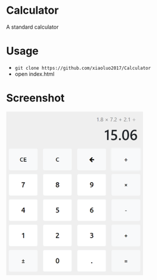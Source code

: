 # Calculator
A standard calculator

# Usage
* ```git clone https://github.com/xiaoluo2017/Calculator```
* open index.html

# Screenshot
<img height="440" img src="https://github.com/xiaoluo2017/Calculator/blob/master/images/index.PNG">

